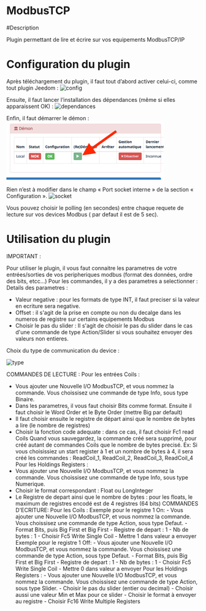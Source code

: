 # ModbusTCP

#Description

Plugin permettant de lire et écrire sur vos equipements ModbusTCP/IP

# Configuration du plugin

Après téléchargement du plugin, il faut tout d’abord activer celui-ci, comme tout plugin Jeedom :
![config](../images/start.jpeg)

Ensuite, il faut lancer l’installation des dépendances (même si elles apparaissent OK) :
![dependances](../images/dep.jpeg)

Enfin, il faut démarrer le démon :
![demon](../images/reStDemon.png)

Rien n’est à modifier dans le champ « Port socket interne » de la section « Configuration ».
![socket](../images/config.png)

Vous pouvez choisir le polling (en secondes) entre chaque requete de lecture sur vos devices Modbus ( par defaut il est de 5 sec).

# Utilisation du plugin

IMPORTANT :

Pour utiliser le plugin, il vous faut connaitre les parametres de votre entrées/sorties de vos peripheriques modbus (format des données, ordre des bits, etcc...)
Pour les commandes, il y a des parametres a selectionner :
Details des parametres :

- Valeur negative : pour les formats de type INT, il faut preciser si la valeur en ecriture sera negative.
- Offset : il s'agit de la prise en compte ou non du decalge dans les numeros de registre sur certains equipements Modbus
- Choisir le pas du slider : Il s'agit de choisir le pas du slider dans le cas d'une commande de type Action/Slider si vous souhaitez envoyer des valeurs non entieres.

Choix du type de communication du device :

![type](../images/choice.png)

COMMANDES DE LECTURE :
Pour les entrées Coils :

- Vous ajouter une Nouvelle I/O ModbusTCP, et vous nommez la commande. Vous choissisez une commande de type Info, sous type Binaire.
- Dans les parametres, il vous faut choisir Bits comme format.
  Ensuite il faut choisir le Word Order et le Byte Order (mettre Big par default)
- Il faut choisir ensuite le registre de départ ainsi que le nombre de bytes a lire (le nombre de registres)
- Choisir la fonction code adequate : dans ce cas, il faut choisir Fc1 read Coils
  Quand vous sauvegardez, la commande créé sera supprimé, pour créé autant de commandes Coils que le nombre de bytes precisé.
  Ex: Si vous choisissiez un start register à 1 et un nombre de bytes à 4, il sera créé les commandes : ReadCoil_1, ReadCoil_2, ReadCoil_3, ReadCoil_4
  Pour les Holdings Registers :
- Vous ajouter une Nouvelle I/O ModbusTCP, et vous nommez la commande. Vous choissisez une commande de type Info, sous type Numerique.
- Choisir le format correspondant : Float ou LongInteger
- Le Registre de depart ainsi que le nombre de bytes : pour les floats, le maximum de registres encodé est de 4 registres (64 bits)
  COMMANDES D'ECRITURE:
  Pour les Coils :
  Exemple pour le registre 1 On: - Vous ajouter une Nouvelle I/O ModbusTCP, et vous nommez la commande. Vous choissisez une commande de type Action, sous type Defaut. - Format Bits, puis Big First et Big First - Registre de depart : 1 - Nb de bytes : 1 - Choisir Fc5 Write Single Coil - Mettre 1 dans valeur a envoyer
  Exemple pour le registre 1 Off: - Vous ajouter une Nouvelle I/O ModbusTCP, et vous nommez la commande. Vous choissisez une commande de type Action, sous type Defaut. - Format Bits, puis Big First et Big First - Registre de depart : 1 - Nb de bytes : 1 - Choisir Fc5 Write Single Coil - Mettre 0 dans valeur a envoyer
  Pour les Holdings Registers : - Vous ajouter une Nouvelle I/O ModbusTCP, et vous nommez la commande. Vous choissisez une commande de type Action, sous type Slider. - Choisir le pas du slider (entier ou decimal) - Choisir aussi une valeur Min et Max pour ce slider - Choisir le format à envoyer au registre - Choisir Fc16 Write Multiple Registers
